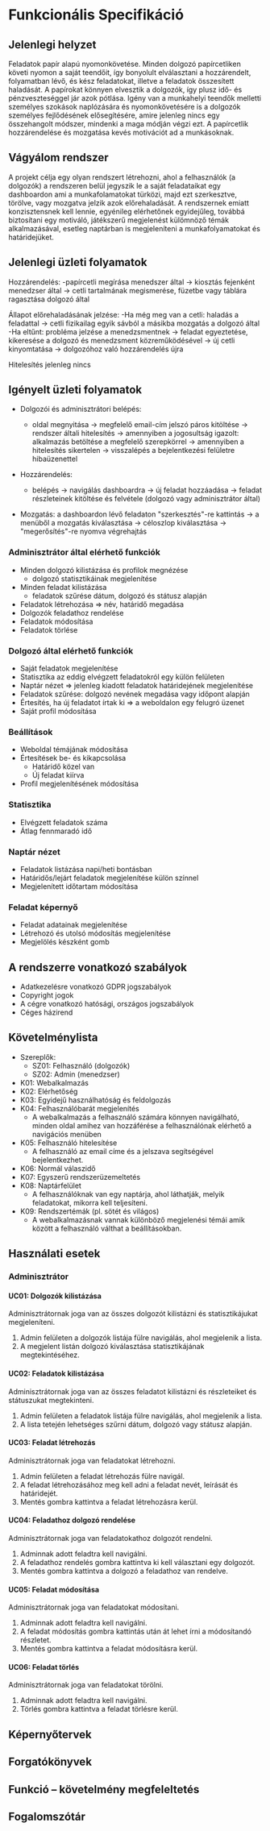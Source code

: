 # Funkcionális Specifikáció


## Jelenlegi helyzet

Feladatok papír alapú nyomonkövetése.
Minden dolgozó papírcetliken követi nyomon a saját teendőit, így bonyolult elválasztani a hozzárendelt, folyamatban lévő, és kész feladatokat, illetve a feladatok összesített haladását.
A papírokat könnyen elvesztik a dolgozók, így plusz idő- és pénzveszteséggel jár azok pótlása.
Igény van a munkahelyi teendők melletti személyes szokások naplózására és nyomonkövetésére is a dolgozók személyes fejlődésének elősegítésére, amire jelenleg nincs egy összehangolt módszer, mindenki a maga módján végzi ezt.
A papírcetlik hozzárendelése és mozgatása kevés motivációt ad a munkásoknak.

## Vágyálom rendszer
A projekt célja egy olyan rendszert létrehozni, ahol a felhasználók (a dolgozók) a rendszeren belül jegyszik le a saját feladataikat egy dashboardon ami a munkafolamatokat türközi, majd ezt szerkesztve, törölve, vagy mozgatva jelzik azok előrehaladását. A rendszernek emiatt konzisztensnek kell lennie, egyénileg elérhetőnek egyidejűleg, továbbá biztosítani egy motiváló, játékszerű megjelenést külömnöző témák alkalmazásával, esetleg naptárban is megjeleníteni a munkafolyamatokat és határidejüket.

## Jelenlegi üzleti folyamatok
Hozzárendelés:
-papírcetli megírása menedszer által -> kiosztás fejenként menedzser által -> cetli tartalmának megismerése, füzetbe vagy táblára ragasztása dolgozó által

Állapot előrehaladásának jelzése:
-Ha még meg van a cetli: haladás a feladattal -> cetli fizikailag egyik sávból a másikba mozgatás a dolgozó által
-Ha eltűnt: probléma jelzése a menedzsmentnek -> feladat egyeztetése, kikeresése a dolgozó és menedzsment közreműködésével -> új cetli kinyomtatása -> dolgozóhoz való hozzárendelés újra 

Hitelesítés jelenleg nincs

## Igényelt üzleti folyamatok
- Dolgozói és adminisztrátori belépés:
    - oldal megnyitása -> megfelelő email-cím jelszó páros kitöltése -> rendszer általi hitelesítés -> amennyiben a jogosultság igazolt: alkalmazás betöltése a megfelelő szerepkörrel
            -> amennyiben a hitelesítés sikertelen -> visszalépés a bejelentkezési felületre hibaüzenettel

- Hozzárendelés:
    - belépés -> navigálás dashboardra -> új feladat hozzáadása -> feladat részleteinek kitöltése és felvétele (dolgozó vagy adminisztrátor által)

- Mozgatás: a dashboardon lévő feladaton "szerkesztés"-re kattintás -> a menüből a mozgatás kiválasztása -> céloszlop kiválasztása -> "megerősítés"-re nyomva végrehajtás


### Adminisztrátor által elérhető funkciók
- Minden dolgozó kilistázása és profilok megnézése
    - dolgozó statisztikáinak megjelenítése
- Minden feladat kilistázása
    - feladatok szűrése dátum, dolgozó és státusz alapján
- Feladatok létrehozása => név, határidő megadása
- Dolgozók feladathoz rendelése
- Feladatok módosítása
- Feladatok törlése

### Dolgozó által elérhető funkciók
- Saját feladatok megjelenítése
- Statisztika az eddig elvégzett feladatokról egy külön felületen
- Naptár nézet => jelenleg kiadott feladatok határidejének megjelenítése
- Feladatok szűrése: dolgozó nevének megadása vagy időpont alapján
- Értesítés, ha új feladatot írtak ki => a weboldalon egy felugró üzenet
- Saját profil módosítása

### Beállítások
- Weboldal témájának módosítása
- Értesítések be- és kikapcsolása
    - Határidő közel van
    - Új feladat kiírva
- Profil megjelenítésének módosítása

### Statisztika
- Elvégzett feladatok száma
- Átlag fennmaradó idő

### Naptár nézet
- Feladatok listázása napi/heti bontásban
- Határidős/lejárt feladatok megjelenítése külön színnel
- Megjelenített időtartam módosítása

### Feladat képernyő
- Feladat adatainak megjelenítése
- Létrehozó és utolsó módosítás megjelenítése
- Megjelölés készként gomb


## A rendszerre vonatkozó szabályok
  - Adatkezelésre vonatkozó GDPR jogszabályok
  - Copyright jogok
  - A cégre vonatkozó hatósági, országos jogszabályok
  - Céges házirend

## Követelménylista
  - Szereplők:
    - SZ01: Felhasználó (dolgozók)
    - SZ02: Admin (menedzser)
  - K01: Webalkalmazás
  - K02: Elérhetőség
  - K03: Egyidejű használhatóság és feldolgozás
  - K04: Felhasználóbarát megjelenítés
    - A webalkalmazás a felhasználó számára könnyen navigálható, minden oldal
    amihez van hozzáférése a felhasználónak elérhető a navigációs menüben
  - K05: Felhasználó hitelesítése
    - A felhasználó az email címe és a jelszava segítségével bejelentkezhet.
  - K06: Normál válaszidő
  - K07: Egyszerű rendszerüzemeltetés
  - K08: Naptárfelület
    - A felhasználóknak van egy naptárja, ahol láthatják,
    melyik feladatokat, mikorra kell teljesíteni.
  - K09: Rendszertémák (pl. sötét és világos)
    - A webalkalmazásnak vannak különböző megjelenési témái amik között a
    felhasználó válthat a beállításokban.

## Használati esetek

### Adminisztrátor

#### UC01: Dolgozók kilistázása
Adminisztrátornak joga van az összes dolgozót kilistázni és statisztikájukat megjeleníteni.

1. Admin felületen a dolgozók listája fülre navigálás, ahol megjelenik a lista.
2. A megjelent listán dolgozó kiválasztása statisztikájának megtekintéséhez.

#### UC02: Feladatok kilistázása
Adminisztrátornak joga van az összes feladatot kilistázni és részleteiket és státuszukat megtekinteni. 

1. Admin felületen a feladatok listája fülre navigálás, ahol megjelenik a lista.
2. A lista tetején lehetséges szűrni dátum, dolgozó vagy státusz alapján.

#### UC03: Feladat létrehozás
Adminisztrátornak joga van feladatokat létrehozni.

1. Admin felületen a feladat létrehozás fülre navigál.
2. A feladat létrehozásához meg kell adni a feladat nevét, leírását és határidejét.
3. Mentés gombra kattintva a feladat létrehozásra kerül.

#### UC04: Feladathoz dolgozó rendelése
Adminisztrátornak joga van feladatokathoz dolgozót rendelni.

1. Adminnak adott feladtra kell navigálni.
2. A feladathoz rendelés gombra kattintva ki kell választani egy dolgozót.
3. Mentés gombra kattintva a dolgozó a feladathoz van rendelve.

#### UC05: Feladat módosítása
Adminisztrátornak joga van feladatokat módosítani.

1. Adminnak adott feladtra kell navigálni.
2. A feladat módosítás gombra kattintás után át lehet írni a módosítandó részletet.
3. Mentés gombra kattintva a feladat módosításra kerül.

#### UC06: Feladat törlés
Adminisztrátornak joga van feladatokat törölni.

1. Adminnak adott feladtra kell navigálni.
2. Törlés gombra kattintva a feladat törlésre kerül.




## Képernyőtervek
## Forgatókönyvek
## Funkció – követelmény megfeleltetés
## Fogalomszótár
